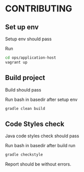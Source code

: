 CONTRIBUTING
============

Set up env
----------------

Setup env should pass

Run

```bash
cd ops/application-host
vagrant up
```

Build project
----------------

Build should pass

Run bash in basedir after setup env
 
```bash
gradle clean build
```

Code Styles check
----------------

Java code styles check should pass

Run bash in basedir after build run
 
```bash
gradle checkstyle
```

Report should be without errors.
